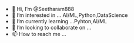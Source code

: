 - 👋 Hi, I’m @Seetharam888
- 👀 I’m interested in ... AI/ML,Python,DataScience
- 🌱 I’m currently learning ...Pyhton,AI/ML
- 💞️ I’m looking to collaborate on ...
- 📫 How to reach me ...

<!---
Seetharam888/Seetharam888 is a ✨ special ✨ repository because its `README.md` (this file) appears on your GitHub profile.
You can click the Preview link to take a look at your changes.
--->
